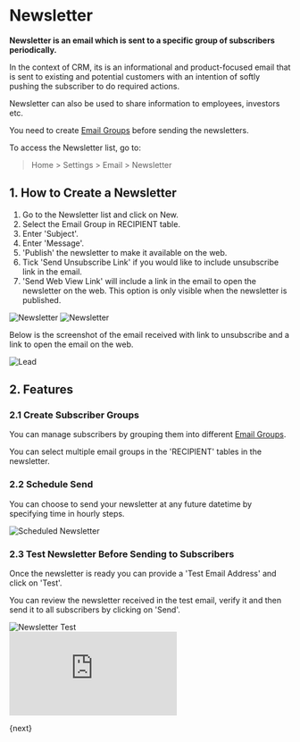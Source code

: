 <!-- add-breadcrumbs -->
# Newsletter

**Newsletter is an email which is sent to a specific group of subscribers periodically.**

In the context of CRM, its is an informational and product-focused email that is sent to existing and potential customers with an intention of softly pushing the subscriber to do required actions.

Newsletter can also be used to share information to employees, investors etc.

You need to create [Email Groups](/docs/user/manual/en/CRM/email_group) before sending the newsletters.

To access the Newsletter list, go to:
> Home > Settings > Email > Newsletter

## 1. How to Create a Newsletter
1. Go to the Newsletter list and click on New.
1. Select the Email Group in RECIPIENT table.
1. Enter 'Subject'.
1. Enter 'Message'.
1. 'Publish' the newsletter to make it available on the web.
1. Tick 'Send Unsubscribe Link' if you would like to include unsubscribe link in the email.
1. 'Send Web View Link' will include a link in the email to open the newsletter on the web. This option is only visible when the newsletter is published.

<img class="screenshot" alt="Newsletter" src="{{docs_base_url}}/assets/img/crm/newsletter-doc.png">

<img class="screenshot" alt="Newsletter" src="{{docs_base_url}}/assets/img/crm/newsletter-doc-2.png">

Below is the screenshot of the email received with link to unsubscribe and a link to open the email on the web.

<img class="screenshot" alt="Lead" src="{{docs_base_url}}/assets/img/crm/newsletter-doc-web-link.png">

## 2. Features

### 2.1 Create Subscriber Groups

You can manage subscribers by grouping them into different [Email Groups](/docs/user/manual/en/CRM/email_group).

You can select multiple email groups in the 'RECIPIENT' tables in the newsletter.

### 2.2 Schedule Send

You can choose to send your newsletter at any future datetime by specifying time in hourly steps.

<img class="screenshot" alt="Scheduled Newsletter" src="{{docs_base_url}}/assets/img/crm/scheduled-newsletter.png">

### 2.3 Test Newsletter Before Sending to Subscribers

Once the newsletter is ready you can provide a 'Test Email Address' and click on 'Test'.

You can review the newsletter received in the test email, verify it and then send it to all subscribers by clicking on 'Send'.

<img class="screenshot" alt="Newsletter Test" src="{{docs_base_url}}/assets/img/crm/newsletter-test.png">

<div class="embed-container">
	<iframe src="https://www.youtube.com/embed/muLKsCrrDRo?rel=0" frameborder="0" allow="autoplay; encrypted-media" allowfullscreen>
	</iframe>
</div>

{next}